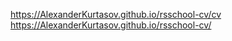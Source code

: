 https://AlexanderKurtasov.github.io/rsschool-cv/cv <br>
https://AlexanderKurtasov.github.io/rsschool-cv/
